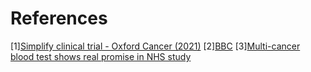 # References
[1][Simplify clinical trial - Oxford Cancer (2021)](https://www.cancer.ox.ac.uk/research/projects/symplify)
[2][BBC](https://www.bbc.com/news/health-65775159)
[3][Multi-cancer blood test shows real promise in NHS study](https://www.reddit.com/r/worldnews/comments/13xztlb/multicancer_blood_test_shows_real_promise_in_nhs/)